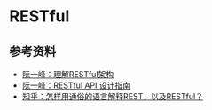 # RESTful

## 参考资料

- [阮一峰：理解RESTful架构](http://www.ruanyifeng.com/blog/2011/09/restful)
- [阮一峰：RESTful API 设计指南](http://www.ruanyifeng.com/blog/2014/05/restful_api.html)
- [知乎：怎样用通俗的语言解释REST，以及RESTful？](https://www.zhihu.com/question/28557115)

